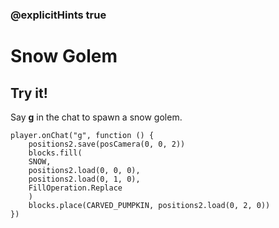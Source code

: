 ### @explicitHints true

# Snow Golem

## Try it!

Say **g** in the chat to spawn a snow golem.

```template
player.onChat("g", function () {
    positions2.save(posCamera(0, 0, 2))
    blocks.fill(
    SNOW,
    positions2.load(0, 0, 0),
    positions2.load(0, 1, 0),
    FillOperation.Replace
    )
    blocks.place(CARVED_PUMPKIN, positions2.load(0, 2, 0))
})
```